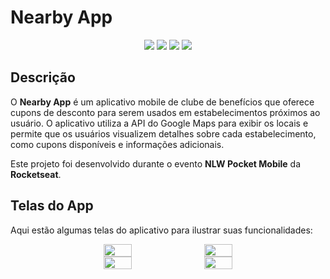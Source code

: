 # Nearby App

<div align="center">
  <img src="https://img.shields.io/badge/Android-3DDC84?logo=android&logoColor=white&style=for-the-badge" />
  <img src="https://img.shields.io/badge/Kotlin-7F52FF?logo=kotlin&logoColor=white&style=for-the-badge" />
  <img src="https://img.shields.io/badge/Jetpack%20Compose-03DAC6?logo=android&logoColor=white&style=for-the-badge" />
  <img src="https://img.shields.io/badge/Google%20Maps-4285F4?logo=google-maps&logoColor=white&style=for-the-badge" />
</div>

## Descrição

O **Nearby App** é um aplicativo mobile de clube de benefícios que oferece cupons de desconto para serem usados em estabelecimentos próximos ao usuário. O aplicativo utiliza a API do Google Maps para exibir os locais e permite que os usuários visualizem detalhes sobre cada estabelecimento, como cupons disponíveis e informações adicionais.

Este projeto foi desenvolvido durante o evento **NLW Pocket Mobile** da **Rocketseat**.

## Telas do App

Aqui estão algumas telas do aplicativo para ilustrar suas funcionalidades:

<div align="center" style="display: flex; justify-content: center; gap: 10px;">

  <img src="https://github.com/user-attachments/assets/ea1e5ba7-cce9-4f1d-a3f9-5387470e2e5f" width="30%" />

  <img src="https://github.com/user-attachments/assets/5cf46bcc-34d8-41c4-a0a1-b359d548611b" width="30%" />

</div>

<div align="center" style="display: flex; justify-content: center; gap: 10px;">

  <img src="https://github.com/user-attachments/assets/0bdda101-edbe-42c1-97c1-94c4596a2bd8" width="30%" />

  <img src="https://github.com/user-attachments/assets/d093f51d-7eaf-4662-87ef-c224e7384766" width="30%" />

</div>

